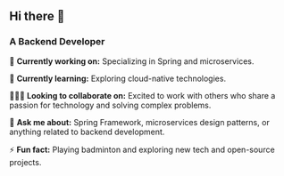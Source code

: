 ## Hi there 👋

### A Backend Developer

🔭 **Currently working on:**
Specializing in Spring and microservices.

🌱 **Currently learning:**
Exploring cloud-native technologies.

🧑‍🤝‍🧑 **Looking to collaborate on:**
Excited to work with others who share a passion for technology and solving complex problems.

💬 **Ask me about:**
Spring Framework, microservices design patterns, or anything related to backend development.

⚡ **Fun fact:**
Playing badminton and exploring new tech and open-source projects.
